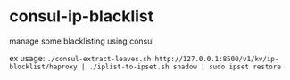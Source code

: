 consul-ip-blacklist
===================

manage some blacklisting using consul

ex usage: `./consul-extract-leaves.sh http://127.0.0.1:8500/v1/kv/ip-blocklist/haproxy | ./iplist-to-ipset.sh shadow | sudo ipset restore`
